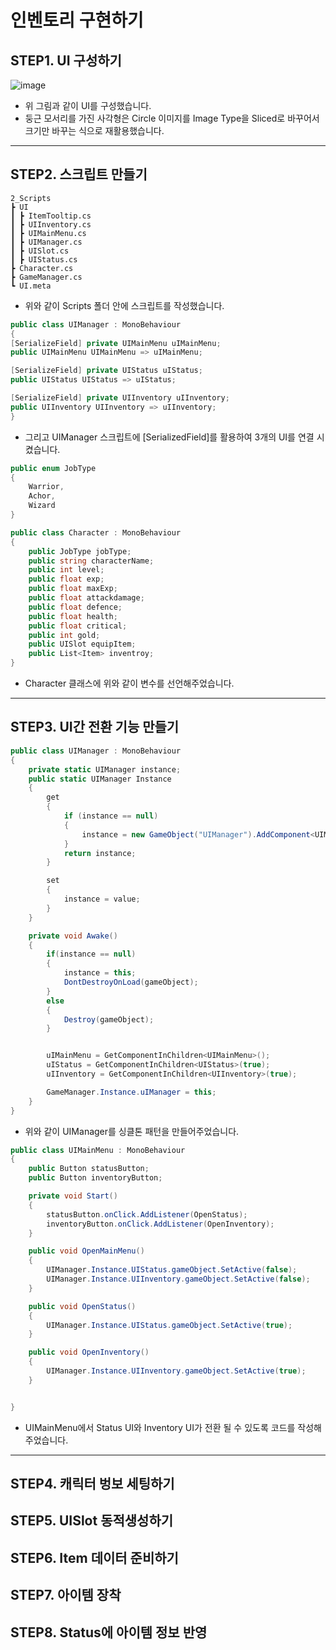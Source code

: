 # 인벤토리 구현하기
## STEP1. UI 구성하기
![image](https://github.com/user-attachments/assets/6df417af-85d8-4fb0-9569-6ed31e4ed0b2)

- 위 그림과 같이 UI를 구성했습니다.
- 둥근 모서리를 가진 사각형은 Circle 이미지를 Image Type을 Sliced로 바꾸어서 크기만 바꾸는 식으로 재활용했습니다.

---------------------------------------------------------------------------------------------------------------------------
## STEP2. 스크립트 만들기

```
2_Scripts
┣ UI
┃ ┣ ItemTooltip.cs
┃ ┣ UIInventory.cs
┃ ┣ UIMainMenu.cs
┃ ┣ UIManager.cs
┃ ┣ UISlot.cs
┃ ┣ UIStatus.cs
┣ Character.cs
┣ GameManager.cs
┗ UI.meta
```
- 위와 같이 Scripts 폴더 안에 스크립트를 작성했습니다.

```C#
public class UIManager : MonoBehaviour
{
[SerializeField] private UIMainMenu uIMainMenu;
public UIMainMenu UIMainMenu => uIMainMenu;

[SerializeField] private UIStatus uIStatus;
public UIStatus UIStatus => uIStatus;

[SerializeField] private UIInventory uIInventory;
public UIInventory UIInventory => uIInventory;
}
```
- 그리고 UIManager 스크립트에 [SerializedField]를 활용하여 3개의 UI를 연결 시켰습니다.
```C#
public enum JobType
{
    Warrior,
    Achor,
    Wizard
}

public class Character : MonoBehaviour
{
    public JobType jobType;
    public string characterName;
    public int level;
    public float exp;
    public float maxExp;
    public float attackdamage;
    public float defence;
    public float health;
    public float critical;
    public int gold;
    public UISlot equipItem;
    public List<Item> inventroy;
}
```
- Character 클래스에 위와 같이 변수를 선언해주었습니다.

---------------------------------------------------------------------------------------------------------------------------
## STEP3. UI간 전환 기능 만들기
```C#
public class UIManager : MonoBehaviour
{
    private static UIManager instance;
    public static UIManager Instance
    {
        get
        {
            if (instance == null)
            {
                instance = new GameObject("UIManager").AddComponent<UIManager>();
            }
            return instance;
        }

        set
        {
            instance = value;
        }
    }

    private void Awake()
    {
        if(instance == null)
        {
            instance = this;
            DontDestroyOnLoad(gameObject);
        }
        else
        {
            Destroy(gameObject);
        }


        uIMainMenu = GetComponentInChildren<UIMainMenu>();
        uIStatus = GetComponentInChildren<UIStatus>(true);
        uIInventory = GetComponentInChildren<UIInventory>(true);

        GameManager.Instance.uIManager = this;
    }
}
```
- 위와 같이 UIManager를 싱클톤 패턴을 만들어주었습니다.
```C#
public class UIMainMenu : MonoBehaviour
{
    public Button statusButton;
    public Button inventoryButton;

    private void Start()
    {
        statusButton.onClick.AddListener(OpenStatus);
        inventoryButton.onClick.AddListener(OpenInventory);
    }

    public void OpenMainMenu()
    {
        UIManager.Instance.UIStatus.gameObject.SetActive(false);
        UIManager.Instance.UIInventory.gameObject.SetActive(false);
    }

    public void OpenStatus()
    {
        UIManager.Instance.UIStatus.gameObject.SetActive(true);
    }

    public void OpenInventory()
    {
        UIManager.Instance.UIInventory.gameObject.SetActive(true);
    }


}
```
- UIMainMenu에서 Status UI와 Inventory UI가 전환 될 수 있도록 코드를 작성해주었습니다.

---------------------------------------------------------------------------------------------------------------------------

## STEP4. 캐릭터 벙보 세팅하기

## STEP5. UISlot 동적생성하기
## STEP6. Item 데이터 준비하기
## STEP7. 아이템 장착
## STEP8. Status에 아이템 정보 반영
